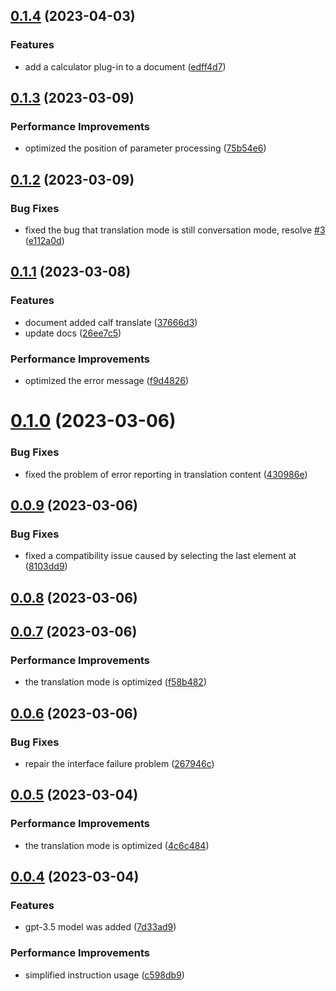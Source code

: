 

## [0.1.4](https://github.com/bilibili-ayang/bob-plugin-free-chatgpt/compare/v0.1.3...v0.1.4) (2023-04-03)


### Features

* add a calculator plug-in to a document ([edff4d7](https://github.com/bilibili-ayang/bob-plugin-free-chatgpt/commit/edff4d707037423cf56619009342a202a7228815))

## [0.1.3](https://github.com/bilibili-ayang/bob-plugin-free-chatgpt/compare/v0.1.2...v0.1.3) (2023-03-09)


### Performance Improvements

* optimized the position of parameter processing ([75b54e6](https://github.com/bilibili-ayang/bob-plugin-free-chatgpt/commit/75b54e605711c2e4789e0467e5a0f8919c93fac4))

## [0.1.2](https://github.com/bilibili-ayang/bob-plugin-free-chatgpt/compare/v0.1.1...v0.1.2) (2023-03-09)


### Bug Fixes

* fixed the bug that translation mode is still conversation mode, resolve [#3](https://github.com/bilibili-ayang/bob-plugin-free-chatgpt/issues/3) ([e112a0d](https://github.com/bilibili-ayang/bob-plugin-free-chatgpt/commit/e112a0db50c4dc65aca276b0f5bb07ae2674273b))

## [0.1.1](https://github.com/bilibili-ayang/bob-plugin-free-chatgpt/compare/v0.1.0...v0.1.1) (2023-03-08)


### Features

* document added calf translate ([37666d3](https://github.com/bilibili-ayang/bob-plugin-free-chatgpt/commit/37666d3dfefbde4145e982862c428e97ef6cae6d))
* update docs ([26ee7c5](https://github.com/bilibili-ayang/bob-plugin-free-chatgpt/commit/26ee7c57bb4542fbc4eb858755eff073e204b502))


### Performance Improvements

* optimized the error message ([f9d4826](https://github.com/bilibili-ayang/bob-plugin-free-chatgpt/commit/f9d4826f7f5817bb3ebe358310d0d71deaa8c7d7))

# [0.1.0](https://github.com/bilibili-ayang/bob-plugin-free-chatgpt/compare/v0.0.9...v0.1.0) (2023-03-06)


### Bug Fixes

* fixed the problem of error reporting in translation content ([430986e](https://github.com/bilibili-ayang/bob-plugin-free-chatgpt/commit/430986e14a7e07bfa0138d9a10df558757446532))

## [0.0.9](https://github.com/bilibili-ayang/bob-plugin-free-chatgpt/compare/v0.0.8...v0.0.9) (2023-03-06)


### Bug Fixes

* fixed a compatibility issue caused by selecting the last element at ([8103dd9](https://github.com/bilibili-ayang/bob-plugin-free-chatgpt/commit/8103dd912bcc9743247b5b37cbd917516e17a765))

## [0.0.8](https://github.com/bilibili-ayang/bob-plugin-free-chatgpt/compare/v0.0.7...v0.0.8) (2023-03-06)

## [0.0.7](https://github.com/bilibili-ayang/bob-plugin-free-chatgpt/compare/v0.0.6...v0.0.7) (2023-03-06)


### Performance Improvements

* the translation mode is optimized ([f58b482](https://github.com/bilibili-ayang/bob-plugin-free-chatgpt/commit/f58b482a9ea6a12f4394010bfc831a1c23471e94))

## [0.0.6](https://github.com/bilibili-ayang/bob-plugin-free-chatgpt/compare/v0.0.5...v0.0.6) (2023-03-06)


### Bug Fixes

* repair the interface failure problem ([267946c](https://github.com/bilibili-ayang/bob-plugin-free-chatgpt/commit/267946cab1b21548f4488203e13c149a49552564))

## [0.0.5](https://github.com/bilibili-ayang/bob-plugin-free-chatgpt/compare/v0.0.4...v0.0.5) (2023-03-04)


### Performance Improvements

* the translation mode is optimized ([4c6c484](https://github.com/bilibili-ayang/bob-plugin-free-chatgpt/commit/4c6c484850f931d196a84918ebda2fe21607634f))

## [0.0.4](https://github.com/bilibili-ayang/bob-plugin-free-chatgpt/compare/v0.0.2...v0.0.4) (2023-03-04)


### Features

* gpt-3.5 model was added ([7d33ad9](https://github.com/bilibili-ayang/bob-plugin-free-chatgpt/commit/7d33ad904e03ba961553cba73672c753a7f75a31))


### Performance Improvements

* simplified instruction usage ([c598db9](https://github.com/bilibili-ayang/bob-plugin-free-chatgpt/commit/c598db915090203d5f2cd409952615d5419ccdce))